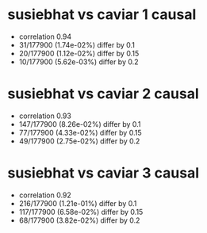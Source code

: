 # susiebhat vs caviar  1 causal

- correlation 0.94
- 31/177900 (1.74e-02%) differ by 0.1
- 20/177900 (1.12e-02%) differ by 0.15
- 10/177900 (5.62e-03%) differ by 0.2


# susiebhat vs caviar  2 causal

- correlation 0.93
- 147/177900 (8.26e-02%) differ by 0.1
- 77/177900 (4.33e-02%) differ by 0.15
- 49/177900 (2.75e-02%) differ by 0.2


# susiebhat vs caviar  3 causal

- correlation 0.92
- 216/177900 (1.21e-01%) differ by 0.1
- 117/177900 (6.58e-02%) differ by 0.15
- 68/177900 (3.82e-02%) differ by 0.2


